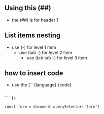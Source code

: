 ## Using this (##)

- the (##) is for header 1

## List items nesting

- use (-) for level 1 item
  - use (tab -) for level 2 item
    - use (tab tab -) for level 3 item

## how to insert code

- use the (```{language}
  {code}
```) like that

```js

const form = document.querySelector('form')

```